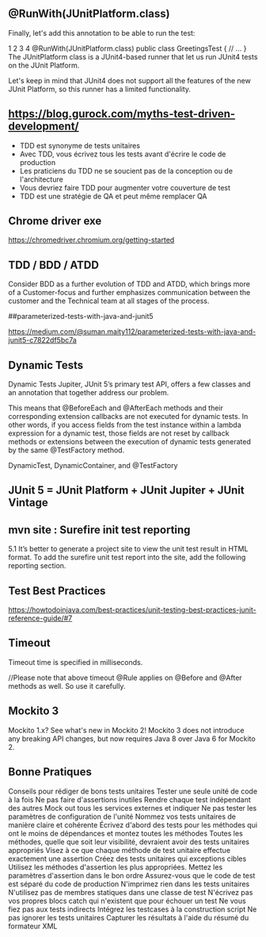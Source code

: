 

## @RunWith(JUnitPlatform.class)
Finally, let's add this annotation to be able to run the test:

1
2
3
4
@RunWith(JUnitPlatform.class)
public class GreetingsTest {
    // ...
}
The JUnitPlatform class is a JUnit4-based runner that let us run JUnit4 tests on the JUnit Platform.

Let's keep in mind that JUnit4 does not support all the features of the new JUnit Platform, so this runner has a limited functionality.

## https://blog.gurock.com/myths-test-driven-development/
- TDD est synonyme de tests unitaires
- Avec TDD, vous écrivez tous les tests avant d'écrire le code de production
- Les praticiens du TDD ne se soucient pas de la conception ou de l'architecture
- Vous devriez faire TDD pour augmenter votre couverture de test
- TDD est une stratégie de QA et peut même remplacer QA

## Chrome driver exe
https://chromedriver.chromium.org/getting-started

## TDD /  BDD / ATDD
Consider BDD as a further evolution of TDD and ATDD, which brings more of a Customer-focus and further emphasizes communication between the customer and the Technical team at all stages of the process. 

##parameterized-tests-with-java-and-junit5

https://medium.com/@suman.maity112/parameterized-tests-with-java-and-junit5-c7822df5bc7a

## Dynamic Tests
Dynamic Tests
Jupiter, JUnit 5’s primary test API, offers a few classes and an annotation that together address our problem.

This means that @BeforeEach and @AfterEach methods and their corresponding extension callbacks are not executed for dynamic tests. 
In other words, if you access fields from the test instance within a lambda expression for a dynamic test, 
those fields are not reset by callback methods or extensions between the execution of dynamic tests generated by the same @TestFactory method.

DynamicTest, DynamicContainer, and @TestFactory

##  JUnit 5 = JUnit Platform + JUnit Jupiter + JUnit Vintage

## mvn site : Surefire init test reporting
5.1 It’s better to generate a project site to view the unit test result in HTML format. 
To add the surefire unit test report into the site, add the following reporting section.

##  Test Best Practices

https://howtodoinjava.com/best-practices/unit-testing-best-practices-junit-reference-guide/#7

## Timeout

Timeout time is specified in milliseconds.

//Please note that above timeout @Rule applies on @Before and @After methods as well. So use it carefully.

## Mockito 3

Mockito 1.x? See what's new in Mockito 2! Mockito 3 does not introduce any breaking API changes, but now requires Java 8 over Java 6 for Mockito 2.

##  Bonne Pratiques

Conseils pour rédiger de bons tests unitaires 
     Tester une seule unité de code à la fois 
     Ne pas faire d'assertions inutiles 
     Rendre chaque test indépendant des autres 
     Mock out tous les services externes et indiquer 
     Ne pas tester les paramètres de configuration de l'unité 
     Nommez vos tests unitaires de manière claire et cohérente 
     Écrivez d'abord des tests pour les méthodes qui ont le moins de dépendances et montez 
     toutes les méthodes Toutes les méthodes, quelle que soit leur visibilité, devraient avoir des tests unitaires appropriés 
     Visez à ce que chaque méthode de test unitaire effectue exactement une assertion 
     Créez des tests unitaires qui exceptions cibles 
     Utilisez les méthodes d'assertion les plus appropriées. 
     Mettez les paramètres d'assertion dans le bon ordre
     Assurez-vous que le code de test est séparé du code de production 
     N'imprimez rien dans les tests unitaires 
     N'utilisez pas de membres statiques dans une classe de test 
     N'écrivez pas vos propres blocs catch qui n'existent que pour échouer un test 
     Ne vous fiez pas aux tests indirects 
     Intégrez les testcases à la construction script 
     Ne pas ignorer les tests unitaires 
     Capturer les résultats à l'aide du 
résumé du formateur XML